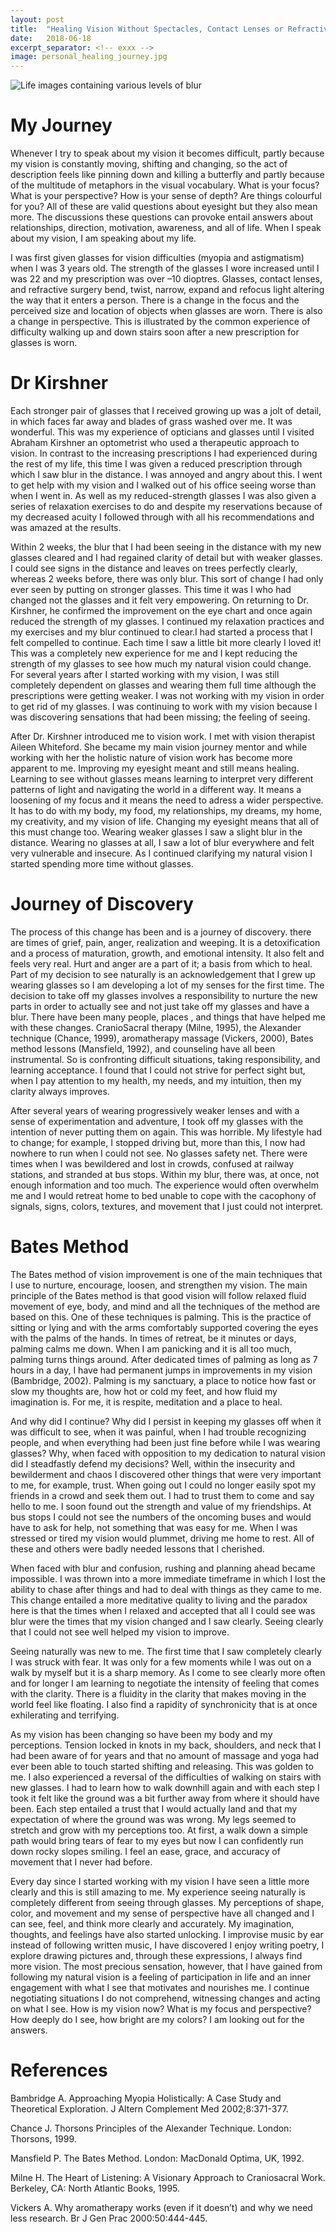 ```yaml
---
layout: post
title:  "Healing Vision Without Spectacles, Contact Lenses or Refractive Surgery: A Personal Journey"
date:   2018-06-18
excerpt_separator: <!-- exxx -->
image: personal_healing_journey.jpg
---
```

![Life images containing various levels of blur](/img/actuals/personal_healing_journey.jpg)

# My Journey

Whenever I try to speak about my vision it becomes difficult, partly because my vision is constantly moving, shifting and changing, so the act of description feels like pinning down and killing a butterfly and partly because of the multitude of metaphors in the visual vocabulary. What is your focus? What is your perspective? How is your sense of depth? Are things colourful for you? All of these are valid questions about eyesight but they also mean more. The discussions these questions can provoke entail answers about relationships, direction, motivation, awareness, and all of life. When I speak about my vision, I am speaking about my life.
<!-- exxx -->

I was first given glasses for vision difficulties (myopia and astigmatism) when I was 3 years old. The strength of the glasses I wore increased until I was 22 and my prescription was over –10 dioptres. Glasses, contact lenses, and refractive surgery bend, twist, narrow, expand and refocus light altering the way that it enters a person. There is a change in the focus and the perceived size and location of objects when glasses are worn. There is also a change in perspective. This is illustrated by the common experience of difficulty walking up and down stairs soon after a new prescription for glasses is worn.

# Dr Kirshner

Each stronger pair of glasses that I received growing up was a jolt of detail, in which faces far away and blades of grass washed over me. It was wonderful. This was my experience of opticians and glasses until I visited Abraham Kirshner an optometrist who used a therapeutic approach to vision. In contrast to the increasing prescriptions I had experienced during the rest of my life, this time I was given a reduced prescription through which I saw blur in the distance. I was annoyed and angry about this. I went to get help with my vision and I walked out of his office seeing worse than when I went in. As well as my reduced-strength glasses I was also given a series of relaxation exercises to do and despite my reservations because of my decreased acuity I followed through with all his recommendations and was amazed at the results. 

Within 2 weeks, the blur that I had been seeing in the distance with my new glasses cleared and I had regained clarity of detail but with weaker glasses. I could see signs in the distance and leaves on trees perfectly clearly, whereas 2 weeks before, there was only blur. This sort of change I had only ever seen by putting on stronger glasses. This time it was I who had changed not the glasses and it felt very empowering. On returning to Dr. Kirshner, he confirmed the improvement on the eye chart and once again reduced the strength of my glasses. I continued my relaxation practices and my exercises and my blur continued to clear.I had started a process that I felt compelled to continue. Each time I saw a little bit more clearly I loved it! This was a completely new experience for me and I kept reducing the strength of my glasses to see how much my natural vision could change. For several years after I started working with my vision, I was still completely dependent on glasses and wearing them full time although the prescriptions were getting weaker. I was not working with my vision in order to get rid of my glasses. I was continuing to work with my vision because I was discovering sensations that had been missing; the feeling of seeing.

After Dr. Kirshner introduced me to vision work. I met with vision therapist Aileen Whiteford. She became my main vision journey mentor and while working with her the holistic nature of vision work has become more apparent to me. Improving my eyesight meant and still means healing. Learning to see without glasses means learning to interpret very different patterns of light and navigating the world in a different way. It means a loosening of my focus and it means the need to adress a wider perspective. It has to do with my body, my food, my relationships, my dreams, my home, my creativity, and my vision of life. Changing my eyesight means that all of this must change too. Wearing weaker glasses I saw a slight blur in the distance. Wearing no glasses at all, I saw a lot of blur everywhere and felt very vulnerable and insecure. As I continued clarifying my natural vision I started spending more time without glasses. 

# Journey of Discovery

The process of this change has been and is a journey of discovery. there are times of grief, pain, anger, realization and weeping. It is a detoxification and a process of maturation, growth, and emotional intensity. It also felt and feels very real. Hurt and anger are a part of it; a basis from which to heal. Part of my decision to see naturally is an acknowledgement that I grew up wearing glasses so I am developing a lot of my senses for the first time. The decision to take off my glasses involves a responsibility to nurture the new parts in order to actually see and not just take off my glasses and have a blur. There have been many people, places , and things that have helped me with these changes. CranioSacral therapy (Milne, 1995), the Alexander technique (Chance, 1999), aromatherapy massage (Vickers, 2000), Bates method lessons (Mansfield, 1992), and counseling have all been instrumental. So is confronting difficult situations, taking responsibility, and learning acceptance. I found that I could not strive for perfect sight but, when I pay attention to my health, my needs, and my intuition, then my clarity always improves.

After several years of wearing progressively weaker lenses and with a sense of experimentation and adventure, I took off my glasses with the intention of never putting them on again. This was horrible. My lifestyle had to change; for example, I stopped driving but, more than this, I now had nowhere to run when I could not see. No glasses safety net. There were times when I was bewildered and lost in crowds, confused at railway stations, and stranded at bus stops. Within my blur, there was, at once, not enough information and too much. The experience would often overwhelm me and I would retreat home to bed unable to cope with the cacophony of signals, signs, colors, textures, and movement that I just could not interpret.

# Bates Method

The Bates method of vision improvement is one of the main techniques that I use to nurture, encourage, loosen, and strengthen my vision. The main principle of the Bates method is that good vision will follow relaxed fluid movement of eye, body, and mind and all the techniques of the method are based on this. One of these techniques is palming. This is the practice of sitting or lying and with the arms comfortably supported covering the eyes with the palms of the hands. In times of retreat, be it minutes or days, palming calms me down. When I am panicking and it is all too much, palming turns things around. After dedicated times of palming as long as 7 hours in a day, I have had permanent jumps in improvements in my vision (Bambridge, 2002). Palming is my sanctuary, a place to notice how fast or slow my thoughts are, how hot or cold my feet, and how fluid my imagination is. For me, it is respite, meditation and a place to heal. 

And why did I continue? Why did I persist in keeping my glasses off when it was difficult to see, when it was painful, when I had trouble recognizing people, and when everything had been just fine before while I was wearing glasses? Why, when faced with opposition to my dedication to natural vision did I steadfastly defend my decisions? Well, within the insecurity and bewilderment and chaos I discovered other things that were very important to me, for example, trust. When going out I could no longer easily spot my friends in a crowd and seek them out. I had to trust them to come and say hello to me. I soon found out the strength and value of my friendships. At bus stops I could not see the numbers of the oncoming buses and would have to ask for help, not something that was easy for me. When I was stressed or tired my vision would plummet, driving me home to rest. All of these and others were badly needed lessons that I cherished. 

When faced with blur and confusion, rushing and planning ahead became impossible. I was thrown into a more immediate timeframe in which I lost the ability to chase after things and had to deal with things as they came to me. This change entailed a more meditative quality to living and the paradox here is that the times when I relaxed and accepted that all I could see was blur were the times that my vision changed and I saw clearly. Seeing clearly that I could not see well helped my vision to improve. 

Seeing naturally was new to me. The first time that I saw completely clearly I was struck with fear. It was only for a few moments while I was out on a walk by myself but it is a sharp memory. As I come to see clearly more often and for longer I am learning to negotiate the intensity of feeling that comes with the clarity. There is a fluidity in the clarity that makes moving in the world feel like floating. I also find a rapidity of synchronicity that is at once exhilerating and terrifying. 

As my vision has been changing so have been my body and my perceptions. Tension locked in knots in my back, shoulders, and neck that I had been aware of for years and that no amount of massage and yoga had ever been able to touch started shifting and releasing. This was golden to me. I also experienced a reversal of the difficulties of walking on stairs with new glasses. I had to learn how to walk downhill again and with each step I took it felt like the ground was a bit further away from where it should have been. Each step entailed a trust that I would actually land and that my expectation of where the ground was was wrong. My legs seemed to stretch and grow with my perceptions too. At first, a walk down a simple path would bring tears of fear to my eyes but now I can confidently run down rocky slopes smiling. I feel an ease, grace, and accuracy of movement that I never had before. 

Every day since I started working with my vision I have seen a little more clearly and this is still amazing to me. My experience seeing naturally is completely different from seeing through glasses. My perceptions of shape, color, and movement and my sense of perspective have all changed and I can see, feel, and think more clearly and accurately. My imagination, thoughts, and feelings have also started unlocking. I improvise music by ear instead of following written music, I have discovered I enjoy writing poetry, I explore drawing pictures and, through these expressions, I always find more vision. The most precious sensation, however, that I have gained from following my natural vision is a feeling of participation in life and an inner engagement with what I see that motivates and nourishes me. I continue negotiating situations I do not comprehend, witnessing changes and acting on what I see. How is my vision now? What is my focus and perspective? How deeply do I see, how bright are my colors? I am looking out for the answers.

# References

Bambridge A. Approaching Myopia Holistically: A Case Study and Theoretical Exploration. J Altern Complement Med 2002;8:371-377.

Chance J. Thorsons Principles of the Alexander Technique. London: Thorsons, 1999.

Mansfield P. The Bates Method. London: MacDonald Optima, UK, 1992.

Milne H. The Heart of Listening: A Visionary Approach to Craniosacral Work. Berkeley, CA: North Atlantic Books, 1995.

Vickers A. Why aromatherapy works (even if it doesn’t) and why we need less research. Br J Gen Prac 2000:50:444-445.